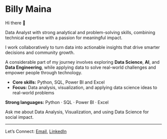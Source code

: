 # Billy Maina

Hi there 👋

Data Analyst with strong analytical and problem-solving skills, combining technical expertise with a passion for meaningful impact.  

I work collaboratively to turn data into actionable insights that drive smarter decisions and community growth.

A considerable part of my journey involves exploring **Data Science**, **AI**, and **Data Engineering**, while applying data to solve real-world challenges and empower people through technology.

-  **Core skills:** Python, SQL, Power BI and Excel 
-  **Focus:** Data analysis, visualization, and applying data science ideas to real-world problems  

**Strong languages:** Python · SQL · Power BI · Excel

Ask me about Data Analysis, Visualization, and using Data Science for social impact. 

---
Let’s Connect: [Email](billymaina25@gmail.com), [LinkedIn](www.linkedin.com/in/billy-maina-680bbb360) 
